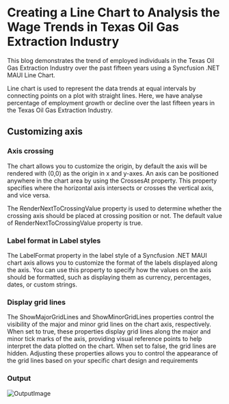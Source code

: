 # Creating a Line Chart to Analysis the Wage Trends in Texas Oil Gas Extraction Industry
This blog demonstrates the trend of employed individuals in the Texas Oil Gas Extraction Industry over the past fifteen years using a Syncfusion .NET MAUI Line Chart.

Line chart is used to represent the data trends at equal intervals by connecting points on a plot with straight lines. Here, we have analyse percentage of employment growth or decline over the last fifteen years in the Texas Oil Gas Extraction Industry.

## Customizing axis

### Axis crossing

The chart allows you to customize the origin, by default the axis will be rendered with (0,0) as the origin in x and y-axes. An axis can be positioned anywhere in the chart area by using the CrossesAt property. This property specifies where the horizontal axis intersects or crosses the vertical axis, and vice versa. 

The RenderNextToCrossingValue property is used to determine whether the crossing axis should be placed at crossing position or not. The default value of RenderNextToCrossingValue property is true.

### Label format in Label styles
The LabelFormat property in the label style of a Syncfusion .NET MAUI chart axis allows you to customize the format of the labels displayed along the axis. You can use this property to specify how the values on the axis should be formatted, such as displaying them as currency, percentages, dates, or custom strings.

### Display grid lines
The ShowMajorGridLines and ShowMinorGridLines properties control the visibility of the major and minor grid lines on the chart axis, respectively. When set to true, these properties display grid lines along the major and minor tick marks of the axis, providing visual reference points to help interpret the data plotted on the chart. When set to false, the grid lines are hidden. Adjusting these properties allows you to control the appearance of the grid lines based on your specific chart design and requirements

### Output
![OutputImage](https://github.com/SyncfusionExamples/Creating-a-Line-Chart-to-Analysis-the-Wage-Trends-in-Texas-Oil-Gas-Extraction-Industry/assets/105482474/c8593c82-cbca-492b-9bdd-a621880c2017)